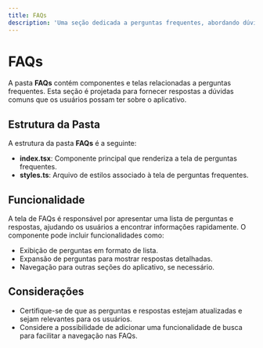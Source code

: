 ```yaml
---
title: FAQs
description: 'Uma seção dedicada a perguntas frequentes, abordando dúvidas comuns dos usuários.'
---
```


# FAQs

A pasta **FAQs** contém componentes e telas relacionadas a perguntas frequentes. Esta seção é projetada para fornecer respostas a dúvidas comuns que os usuários possam ter sobre o aplicativo.

## Estrutura da Pasta

A estrutura da pasta **FAQs** é a seguinte:

- **index.tsx**: Componente principal que renderiza a tela de perguntas frequentes.
- **styles.ts**: Arquivo de estilos associado à tela de perguntas frequentes.

## Funcionalidade

A tela de FAQs é responsável por apresentar uma lista de perguntas e respostas, ajudando os usuários a encontrar informações rapidamente. O componente pode incluir funcionalidades como:

- Exibição de perguntas em formato de lista.
- Expansão de perguntas para mostrar respostas detalhadas.
- Navegação para outras seções do aplicativo, se necessário.

## Considerações

- Certifique-se de que as perguntas e respostas estejam atualizadas e sejam relevantes para os usuários.
- Considere a possibilidade de adicionar uma funcionalidade de busca para facilitar a navegação nas FAQs.